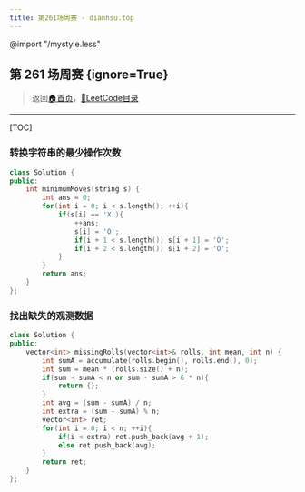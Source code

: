 ```yaml
---
title: 第261场周赛 - dianhsu.top
---
```

@import "/mystyle.less"

## 第 261 场周赛 {ignore=True}
> 返回[:house:首页](../../index.html)，[:rocket:LeetCode目录](../index.html)

---

[TOC]

### 转换字符串的最少操作次数
```cpp
class Solution {
public:
    int minimumMoves(string s) {
        int ans = 0;
        for(int i = 0; i < s.length(); ++i){
            if(s[i] == 'X'){
                ++ans;
                s[i] = 'O';
                if(i + 1 < s.length()) s[i + 1] = 'O';
                if(i + 2 < s.length()) s[i + 2] = 'O';
            }
        }
        return ans;
    }
};
```
### 找出缺失的观测数据
```cpp
class Solution {
public:
    vector<int> missingRolls(vector<int>& rolls, int mean, int n) {
        int sumA = accumulate(rolls.begin(), rolls.end(), 0);
        int sum = mean * (rolls.size() + n);
        if(sum - sumA < n or sum - sumA > 6 * n){
            return {};
        }
        int avg = (sum - sumA) / n;
        int extra = (sum - sumA) % n;
        vector<int> ret;
        for(int i = 0; i < n; ++i){
            if(i < extra) ret.push_back(avg + 1);
            else ret.push_back(avg);
        }
        return ret;
    }
};
```